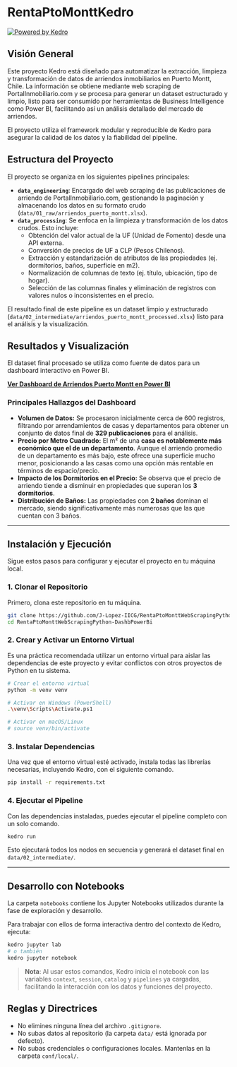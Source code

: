 # RentaPtoMonttKedro

[![Powered by Kedro](https://img.shields.io/badge/powered_by-kedro-ffc900?logo=kedro)](https://kedro.org)

## Visión General

Este proyecto Kedro está diseñado para automatizar la extracción, limpieza y transformación de datos de arriendos inmobiliarios en Puerto Montt, Chile. La información se obtiene mediante web scraping de PortalInmobiliario.com y se procesa para generar un dataset estructurado y limpio, listo para ser consumido por herramientas de Business Intelligence como Power BI, facilitando así un análisis detallado del mercado de arriendos.

El proyecto utiliza el framework modular y reproducible de Kedro para asegurar la calidad de los datos y la fiabilidad del pipeline.

## Estructura del Proyecto

El proyecto se organiza en los siguientes pipelines principales:

*   **`data_engineering`**: Encargado del web scraping de las publicaciones de arriendo de PortalInmobiliario.com, gestionando la paginación y almacenando los datos en su formato crudo (`data/01_raw/arriendos_puerto_montt.xlsx`).
*   **`data_processing`**: Se enfoca en la limpieza y transformación de los datos crudos. Esto incluye:
    *   Obtención del valor actual de la UF (Unidad de Fomento) desde una API externa.
    *   Conversión de precios de UF a CLP (Pesos Chilenos).
    *   Extracción y estandarización de atributos de las propiedades (ej. dormitorios, baños, superficie en m2).
    *   Normalización de columnas de texto (ej. título, ubicación, tipo de hogar).
    *   Selección de las columnas finales y eliminación de registros con valores nulos o inconsistentes en el precio.

El resultado final de este pipeline es un dataset limpio y estructurado (`data/02_intermediate/arriendos_puerto_montt_processed.xlsx`) listo para el análisis y la visualización.

## Resultados y Visualización

El dataset final procesado se utiliza como fuente de datos para un dashboard interactivo en Power BI.

[**Ver Dashboard de Arriendos Puerto Montt en Power BI**](https://app.powerbi.com/view?r=eyJrIjoiYWNmMDJkYWMtNzQzYy00Y2Y1LWIwY2QtYmVkYTVhODYzMWZkIiwidCI6ImRmNGI2MzcyLWEwM2EtNDZmMC05YmY1LTdmOGQzNzhhMzMzNCIsImMiOjR9)

### Principales Hallazgos del Dashboard

*   **Volumen de Datos:** Se procesaron inicialmente cerca de 600 registros, filtrando por arrendamientos de casas y departamentos para obtener un conjunto de datos final de **329 publicaciones** para el análisis.
*   **Precio por Metro Cuadrado:** El m² de una **casa es notablemente más económico que el de un departamento**. Aunque el arriendo promedio de un departamento es más bajo, este ofrece una superficie mucho menor, posicionando a las casas como una opción más rentable en términos de espacio/precio.
*   **Impacto de los Dormitorios en el Precio:** Se observa que el precio de arriendo tiende a disminuir en propiedades que superan los **3 dormitorios**.
*   **Distribución de Baños:** Las propiedades con **2 baños** dominan el mercado, siendo significativamente más numerosas que las que cuentan con 3 baños.

---

## Instalación y Ejecución

Sigue estos pasos para configurar y ejecutar el proyecto en tu máquina local.

### 1. Clonar el Repositorio

Primero, clona este repositorio en tu máquina.

```bash
git clone https://github.com/J-Lopez-IICG/RentaPtoMonttWebScrapingPython-DashbPowerBi.git
cd RentaPtoMonttWebScrapingPython-DashbPowerBi
```

### 2. Crear y Activar un Entorno Virtual

Es una práctica recomendada utilizar un entorno virtual para aislar las dependencias de este proyecto y evitar conflictos con otros proyectos de Python en tu sistema.

```bash
# Crear el entorno virtual
python -m venv venv

# Activar en Windows (PowerShell)
.\venv\Scripts\Activate.ps1

# Activar en macOS/Linux
# source venv/bin/activate
```

### 3. Instalar Dependencias

Una vez que el entorno virtual esté activado, instala todas las librerías necesarias, incluyendo Kedro, con el siguiente comando.

```bash
pip install -r requirements.txt
```

### 4. Ejecutar el Pipeline

Con las dependencias instaladas, puedes ejecutar el pipeline completo con un solo comando.

```bash
kedro run
```

Esto ejecutará todos los nodos en secuencia y generará el dataset final en `data/02_intermediate/`.

---

## Desarrollo con Notebooks

La carpeta `notebooks` contiene los Jupyter Notebooks utilizados durante la fase de exploración y desarrollo.

Para trabajar con ellos de forma interactiva dentro del contexto de Kedro, ejecuta:

```bash
kedro jupyter lab
# o también
kedro jupyter notebook
```

> **Nota**: Al usar estos comandos, Kedro inicia el notebook con las variables `context`, `session`, `catalog` y `pipelines` ya cargadas, facilitando la interacción con los datos y funciones del proyecto.

## Reglas y Directrices

*   No elimines ninguna línea del archivo `.gitignore`.
*   No subas datos al repositorio (la carpeta `data/` está ignorada por defecto).
*   No subas credenciales o configuraciones locales. Mantenlas en la carpeta `conf/local/`.